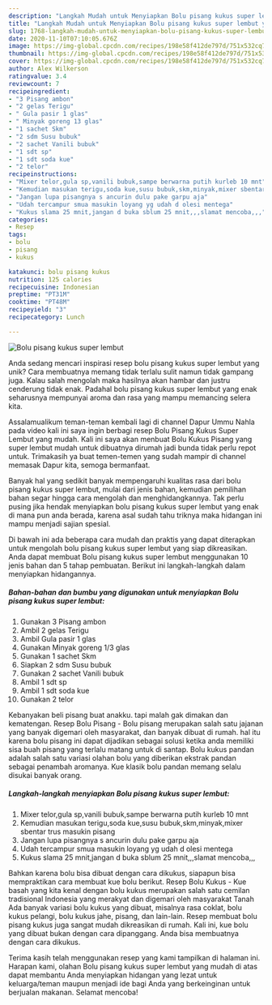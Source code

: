 ```yaml
---
description: "Langkah Mudah untuk Menyiapkan Bolu pisang kukus super lembut yang Menggugah Selera"
title: "Langkah Mudah untuk Menyiapkan Bolu pisang kukus super lembut yang Menggugah Selera"
slug: 1768-langkah-mudah-untuk-menyiapkan-bolu-pisang-kukus-super-lembut-yang-menggugah-selera
date: 2020-11-10T07:10:05.676Z
image: https://img-global.cpcdn.com/recipes/198e58f412de797d/751x532cq70/bolu-pisang-kukus-super-lembut-foto-resep-utama.jpg
thumbnail: https://img-global.cpcdn.com/recipes/198e58f412de797d/751x532cq70/bolu-pisang-kukus-super-lembut-foto-resep-utama.jpg
cover: https://img-global.cpcdn.com/recipes/198e58f412de797d/751x532cq70/bolu-pisang-kukus-super-lembut-foto-resep-utama.jpg
author: Alex Wilkerson
ratingvalue: 3.4
reviewcount: 7
recipeingredient:
- "3 Pisang ambon"
- "2 gelas Terigu"
- " Gula pasir 1 glas"
- " Minyak goreng 13 glas"
- "1 sachet Skm"
- "2 sdm Susu bubuk"
- "2 sachet Vanili bubuk"
- "1 sdt sp"
- "1 sdt soda kue"
- "2 telor"
recipeinstructions:
- "Mixer telor,gula sp,vanili bubuk,sampe berwarna putih kurleb 10 mnt"
- "Kemudian masukan terigu,soda kue,susu bubuk,skm,minyak,mixer sbentar trus masukin pisang"
- "Jangan lupa pisangnya s ancurin dulu pake garpu aja"
- "Udah tercampur smua masukin loyang yg udah d olesi mentega"
- "Kukus slama 25 mnit,jangan d buka sblum 25 mnit,,,slamat mencoba,,,"
categories:
- Resep
tags:
- bolu
- pisang
- kukus

katakunci: bolu pisang kukus 
nutrition: 125 calories
recipecuisine: Indonesian
preptime: "PT31M"
cooktime: "PT48M"
recipeyield: "3"
recipecategory: Lunch

---
```



![Bolu pisang kukus super lembut](https://img-global.cpcdn.com/recipes/198e58f412de797d/751x532cq70/bolu-pisang-kukus-super-lembut-foto-resep-utama.jpg)

Anda sedang mencari inspirasi resep bolu pisang kukus super lembut yang unik? Cara membuatnya memang tidak terlalu sulit namun tidak gampang juga. Kalau salah mengolah maka hasilnya akan hambar dan justru cenderung tidak enak. Padahal bolu pisang kukus super lembut yang enak seharusnya mempunyai aroma dan rasa yang mampu memancing selera kita.

Assalamualikum teman-teman kembali lagi di channel Dapur Ummu Nahla pada video kali ini saya ingin berbagi resep Bolu Pisang Kukus Super Lembut yang mudah. Kali ini saya akan menbuat Bolu Kukus Pisang yang super lembut mudah untuk dibuatnya dirumah jadi bunda tidak perlu repot untuk. Trimakasih ya buat temen-temen yang sudah mampir di channel memasak Dapur kita, semoga bermanfaat.

Banyak hal yang sedikit banyak mempengaruhi kualitas rasa dari bolu pisang kukus super lembut, mulai dari jenis bahan, kemudian pemilihan bahan segar hingga cara mengolah dan menghidangkannya. Tak perlu pusing jika hendak menyiapkan bolu pisang kukus super lembut yang enak di mana pun anda berada, karena asal sudah tahu triknya maka hidangan ini mampu menjadi sajian spesial.


Di bawah ini ada beberapa cara mudah dan praktis yang dapat diterapkan untuk mengolah bolu pisang kukus super lembut yang siap dikreasikan. Anda dapat membuat Bolu pisang kukus super lembut menggunakan 10 jenis bahan dan 5 tahap pembuatan. Berikut ini langkah-langkah dalam menyiapkan hidangannya.

<!--inarticleads1-->

##### Bahan-bahan dan bumbu yang digunakan untuk menyiapkan Bolu pisang kukus super lembut:

1. Gunakan 3 Pisang ambon
1. Ambil 2 gelas Terigu
1. Ambil  Gula pasir 1 glas
1. Gunakan  Minyak goreng 1/3 glas
1. Gunakan 1 sachet Skm
1. Siapkan 2 sdm Susu bubuk
1. Gunakan 2 sachet Vanili bubuk
1. Ambil 1 sdt sp
1. Ambil 1 sdt soda kue
1. Gunakan 2 telor


Kebanyakan beli pisang buat anakku. tapi malah gak dimakan dan kematengan. Resep Bolu Pisang - Bolu pisang merupakan salah satu jajanan yang banyak digemari oleh masyarakat, dan banyak dibuat di rumah. hal itu karena bolu pisang ini dapat dijadikan sebagai solusi ketika anda memiliki sisa buah pisang yang terlalu matang untuk di santap. Bolu kukus pandan adalah salah satu variasi olahan bolu yang diberikan ekstrak pandan sebagai penambah aromanya. Kue klasik bolu pandan memang selalu disukai banyak orang. 

<!--inarticleads2-->

##### Langkah-langkah menyiapkan Bolu pisang kukus super lembut:

1. Mixer telor,gula sp,vanili bubuk,sampe berwarna putih kurleb 10 mnt
1. Kemudian masukan terigu,soda kue,susu bubuk,skm,minyak,mixer sbentar trus masukin pisang
1. Jangan lupa pisangnya s ancurin dulu pake garpu aja
1. Udah tercampur smua masukin loyang yg udah d olesi mentega
1. Kukus slama 25 mnit,jangan d buka sblum 25 mnit,,,slamat mencoba,,,


Bahkan karena bolu bisa dibuat dengan cara dikukus, siapapun bisa mempraktikan cara membuat kue bolu berikut. Resep Bolu Kukus - Kue basah yang kita kenal dengan bolu kukus merupakan salah satu cemilan tradisional Indonesia yang merakyat dan digemari oleh masyarakat Tanah Ada banyak variasi bolu kukus yang dibuat, misalnya rasa coklat, bolu kukus pelangi, bolu kukus jahe, pisang, dan lain-lain. Resep membuat bolu pisang kukus juga sangat mudah dikreasikan di rumah. Kali ini, kue bolu yang dibuat bukan dengan cara dipanggang. Anda bisa membuatnya dengan cara dikukus. 

Terima kasih telah menggunakan resep yang kami tampilkan di halaman ini. Harapan kami, olahan Bolu pisang kukus super lembut yang mudah di atas dapat membantu Anda menyiapkan hidangan yang lezat untuk keluarga/teman maupun menjadi ide bagi Anda yang berkeinginan untuk berjualan makanan. Selamat mencoba!

